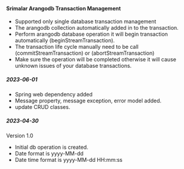 #### Srimalar Arangodb Transaction Management

* Supported only single database transaction management
* The arangodb collection automatically added in to the transaction.
* Perform arangodb database operation it will begin transaction automatically (beginStreamTransaction).
* The transaction life cycle manually need to be call (commitStreamTransaction) or (abortStreamTransaction)
* Make sure the operation will be completed otherwise it will cause unknown issues of your database transactions.

##### 2023-06-01

- Spring web dependency added
- Message property, message exception, error model added.
- update CRUD classes.

##### 2023-04-30

Version 1.0

- Initial db operation is created.
- Date format is yyyy-MM-dd
- Date time format is yyyy-MM-dd HH:mm:ss

 
